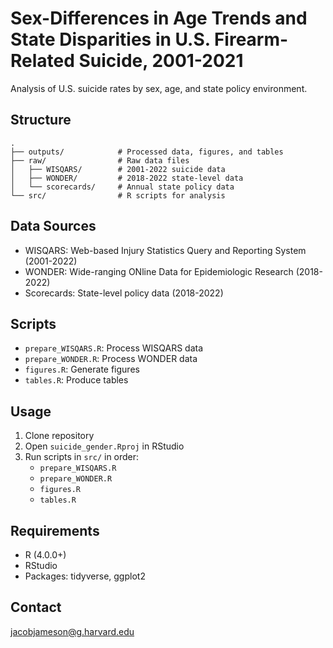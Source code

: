 # Sex-Differences in Age Trends and State Disparities in U.S. Firearm-Related Suicide, 2001-2021

Analysis of U.S. suicide rates by sex, age, and state policy environment.

## Structure

```
.
├── outputs/            # Processed data, figures, and tables
├── raw/                # Raw data files
│   ├── WISQARS/        # 2001-2022 suicide data
│   ├── WONDER/         # 2018-2022 state-level data
│   └── scorecards/     # Annual state policy data
└── src/                # R scripts for analysis
```

## Data Sources

- WISQARS: Web-based Injury Statistics Query and Reporting System (2001-2022)
- WONDER: Wide-ranging ONline Data for Epidemiologic Research (2018-2022)
- Scorecards: State-level policy data (2018-2022)

## Scripts

- `prepare_WISQARS.R`: Process WISQARS data
- `prepare_WONDER.R`: Process WONDER data
- `figures.R`: Generate figures
- `tables.R`: Produce tables

## Usage

1. Clone repository
2. Open `suicide_gender.Rproj` in RStudio
3. Run scripts in `src/` in order:
   - `prepare_WISQARS.R`
   - `prepare_WONDER.R`
   - `figures.R`
   - `tables.R`

## Requirements

- R (4.0.0+)
- RStudio
- Packages: tidyverse, ggplot2 

## Contact

jacobjameson@g.harvard.edu
